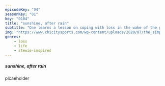 ```yaml
---
episodeKey: "04"
seasonKey: "01"
key: "0104"
title: "sunshine, after rain"
subtitle: "One learns a lesson on coping with loss in the wake of the grand reveal, a lesson that he'll have to teach himself."
img: "https://www.chicitysports.com/wp-content/uploads/2020/07/the_simpsons_couch_a_l.0.jpg"
genres: 
    - loss
    - life
    - stewie-inspired
---
```


##### sunshine, after rain

plcaeholder
